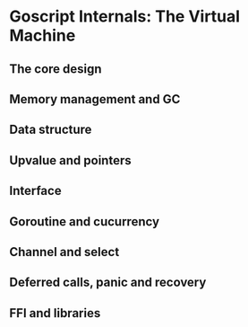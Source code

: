 # Goscript Internals: The Virtual Machine

## The core design

## Memory management and GC

## Data structure

## Upvalue and pointers

## Interface

## Goroutine and cucurrency

## Channel and select

## Deferred calls, panic and recovery

## FFI and libraries
